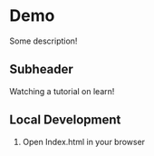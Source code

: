 # Demo

Some description!

## Subheader

Watching a tutorial on learn!

## Local Development

1. Open Index.html in your browser
